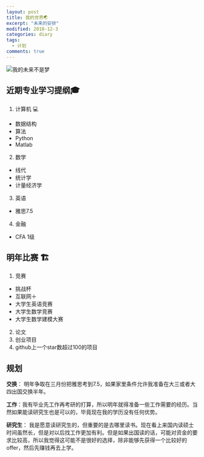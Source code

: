 ```yaml
---
layout: post
title: 我的世界🌏
excerpt: "未来的安排"
modified: 2018-12-3
categories: diary
tags: 
  - 计划
comments: true
---
```

![我的未来不是梦](https://images.unsplash.com/photo-1531424820718-061c5b72699f?ixlib=rb-0.3.5&ixid=eyJhcHBfaWQiOjEyMDd9&s=2674805603173a8f889d1b72e4a6d0b2&auto=format&fit=crop&w=1350&q=80)

## 近期专业学习提纲🎓

1. 计算机 💻
  - 数据结构
  - 算法
  - Python
  - Matlab
2. 数学
  - 线代
  - 统计学
  - 计量经济学
3. 英语
  - 雅思7.5
4. 金融
  - CFA 1级

## 明年比赛 🏗

1. 竞赛
  - 挑战杯
  - 互联网＋
  - 大学生英语竞赛
  - 大学生数学竞赛
  - 大学生数学建模大赛
2. 论文
3. 创业项目
4. github上一个star数超过100的项目

## 规划

**交换**： 明年争取在三月份把雅思考到7.5，如果家里条件允许我准备在大三或者大四出国交换半年。

**工作**：我有毕业先工作再考研的打算，所以明年就得准备一些工作需要的经历。当然如果能读研究生也是可以的，毕竟现在我的学历没有任何优势。

**研究生**： 我是愿意读研究生的，但重要的是去哪里读书。现在看上来国内读硕士时间虽然长，但是对以后找工作更加有利。但是如果出国读的话，可能对资金的要求比较高，所以我觉得这可能不是很好的选择，除非能够先获得一个比较好的offer，然后先赚钱再去上学。

